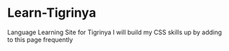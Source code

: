 # Learn-Tigrinya
Language Learning Site for Tigrinya
I will build my CSS skills up by adding to this page frequently
